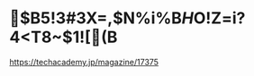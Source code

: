 # $B5!3#3X=,$N%i%$%V%i%j!*(Bscikit-learn$B$H$O!Z=i?4<T8~$1![(B

https://techacademy.jp/magazine/17375


